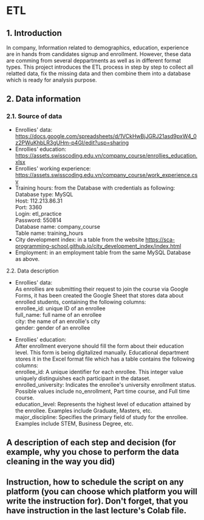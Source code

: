 # ETL

## 1. Introduction
In company, Information related to demographics, education, experience are in hands from candidates signup and enrollment.
However, these data are comming from several deppartments as well as in different format types.
This project introduces the ETL process in step by step to collect all relatted data, fix the missing data and then combine them into a database which is ready for analysis purpose.

## 2. Data information
### 2.1. Source of data
- Enrollies' data: https://docs.google.com/spreadsheets/d/1VCkHwBjJGRJ21asd9pxW4_0z2PWuKhbLR3gUHm-p4GI/edit?usp=sharing
- Enrollies' education: https://assets.swisscoding.edu.vn/company_course/enrollies_education.xlsx
- Enrollies' working experience: https://assets.swisscoding.edu.vn/company_course/work_experience.csv
- Training hours: from the Database with credentials as following: \
       Database type: MySQL \
       Host: 112.213.86.31 \
       Port: 3360 \
       Login: etl_practice \
       Password: 550814 \
       Database name: company_course \
       Table name: training_hours
- City development index: in a table from the website https://sca-programming-school.github.io/city_development_index/index.html
- Employment: in an employment table from the same MySQL Database as above.

2.2. Data description
- Enrollies' data: \
       As enrollies are submitting their request to join the course via Google Forms, it has been created the Google Sheet that stores data about enrolled students, containing the following columns: \
       enrollee_id: unique ID of an enrollee \
       full_name: full name of an enrollee \
       city: the name of an enrollie's city \
       gender: gender of an enrollee
  
- Enrollies' education: \
After enrollment everyone should fill the form about their education level. This form is being digitalized manually. Educational department stores it in the Excel format file which has a table contains the following columns: \
       enrollee_id: A unique identifier for each enrollee. This integer value uniquely distinguishes each participant in the dataset. \
       enrolled_university: Indicates the enrollee's university enrollment status. Possible values include no_enrollment, Part time course, and Full time course. \
       education_level: Represents the highest level of education attained by the enrollee. Examples include Graduate, Masters, etc. \
       major_discipline: Specifies the primary field of study for the enrollee. Examples include STEM, Business Degree, etc.

## A description of each step and decision (for example, why you chose to perform the data cleaning in the way you did)

## Instruction, how to schedule the script on any platform (you can choose which platform you will write the instruction for). Don't forget, that you have instruction in the last lecture's Colab file.

